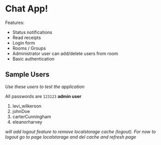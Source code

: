 # Chat App!

Features:

- Status notifications
- Read receipts
- Login form
- Rooms / Groups
- Administrator user can add/delete users from room
- Basic authentication

## Sample Users

_Use these users to test the application_

All passwords are `123123`
**admin user**
1. levi_wilkerson
2. johnDoe
3. carterCunningham
4. eleanorharvey

*will add logout feature to remove localstorage cache (logout). For now to logout go to page localstorage and del cache and refresh page*
